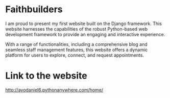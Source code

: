 # Faithbuilders

I am proud to present my first website built on the Django framework. 
This website harnesses the capabilities of the robust Python-based web development framework
to provide an engaging and interactive experience. 

With a range of functionalities, including a comprehensive blog and seamless staff management features, 
this website offers a dynamic platform for users to explore, connect, and request appointments.

# Link to the website

http://ayodaniel6.pythonanywhere.com/home/

